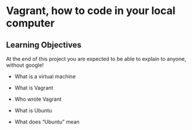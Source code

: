 # Vagrant, how to code in your local computer

## Learning Objectives

At the end of this project you are expected to be able to explain to anyone, without google!

* What is a virtual machine

* What is Vagrant

* Who wrote Vagrant

* What is Ubuntu

* What does “Ubuntu” mean
